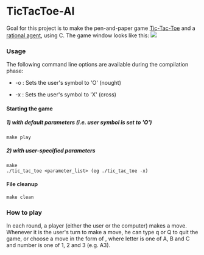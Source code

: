 # TicTacToe-AI
Goal for this project is to make the pen-and-paper game [Tic-Tac-Toe](https://en.wikipedia.org/wiki/Tic-tac-toe) and a
[rational agent](https://en.wikipedia.org/wiki/Rational_agent), using C. The game window looks like this:
![](https://imgur.com/f2Q5PT7)

### Usage
The following command line options are available during the compilation phase:

- \-o : Sets the user's symbol to 'O' (nought)

- \-x : Sets the user's symbol to 'X' (cross)

#### Starting the game
##### 1) with default parameters (i.e. user symbol is set to 'O')
```
make play
```
##### 2) with user-specified parameters
```
make
./tic_tac_toe <parameter_list> (eg ./tic_tac_toe -x)
```

#### File cleanup
```
make clean
```

### How to play
In each round, a player (either the user or the computer) makes a move. Whenever it is the user's
turn to make a move, he can type q or Q to quit the game, or choose a move in the form of
<letter><number>, where letter is one of A, B and C and number is one of 1, 2 and 3 (e.g. A3).
